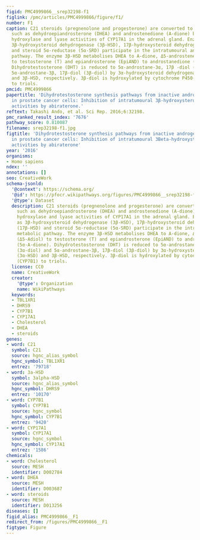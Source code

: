 ```yaml
---
figid: PMC4999866__srep32198-f1
figlink: /pmc/articles/PMC4999866/figure/f1/
number: F1
caption: C21 steroids (pregnenolone and progesterone) are converted to androgens,
  such as dehydroepiandrosterone (DHEA) and androstenedione (A-dione) by the sequential
  hydroxylase and lyase activities of CYP17A1 in the adrenal gland. Enzymes such as
  3β-hydroxysteroid dehydrogenase (3β-HSD), 17β-hydroxysteroid dehydrogenase (17β-HSD)
  and steroid 5α-reductase (5α-SRD) participate in the intratumoural androgen metabolic
  pathway. The enzyme 3β-HSD metabolises DHEA to A-dione, Δ5-androstenediol (Δ5-Adiol)
  to testosterone (T) and epiandrosterone (EpiAND) to androstanedione (5α-A-dione).
  Dihydrotestosterone (DHT) is reduced to 5α-androstane-3α, 17β -diol (3α-diol) and
  5α-androstane-3β, 17β-diol (3β-diol) by 3α-hydroxysteroid dehydrogenase (3α-HSD)
  and 3β-HSD, respectively. 3β-diol is hydroxylated by cytochrome P450-7B1 (CYP7B1)
  to triols.
pmcid: PMC4999866
papertitle: 'Dihydrotestosterone synthesis pathways from inactive androgen 5α-androstane-3β,17β-diol
  in prostate cancer cells: Inhibition of intratumoural 3β-hydroxysteroid dehydrogenase
  activities by abiraterone.'
reftext: Takashi Ando, et al. Sci Rep. 2016;6:32198.
pmc_ranked_result_index: '7676'
pathway_score: 0.810087
filename: srep32198-f1.jpg
figtitle: 'Dihydrotestosterone synthesis pathways from inactive androgen 5Alpha-androstane-3B,17Beta-diol
  in prostate cancer cells: Inhibition of intratumoural 3Beta-hydroxysteroid dehydrogenase
  activities by abiraterone'
year: '2016'
organisms:
- Homo sapiens
ndex: ''
annotations: []
seo: CreativeWork
schema-jsonld:
  '@context': https://schema.org/
  '@id': https://pfocr.wikipathways.org/figures/PMC4999866__srep32198-f1.html
  '@type': Dataset
  description: C21 steroids (pregnenolone and progesterone) are converted to androgens,
    such as dehydroepiandrosterone (DHEA) and androstenedione (A-dione) by the sequential
    hydroxylase and lyase activities of CYP17A1 in the adrenal gland. Enzymes such
    as 3β-hydroxysteroid dehydrogenase (3β-HSD), 17β-hydroxysteroid dehydrogenase
    (17β-HSD) and steroid 5α-reductase (5α-SRD) participate in the intratumoural androgen
    metabolic pathway. The enzyme 3β-HSD metabolises DHEA to A-dione, Δ5-androstenediol
    (Δ5-Adiol) to testosterone (T) and epiandrosterone (EpiAND) to androstanedione
    (5α-A-dione). Dihydrotestosterone (DHT) is reduced to 5α-androstane-3α, 17β -diol
    (3α-diol) and 5α-androstane-3β, 17β-diol (3β-diol) by 3α-hydroxysteroid dehydrogenase
    (3α-HSD) and 3β-HSD, respectively. 3β-diol is hydroxylated by cytochrome P450-7B1
    (CYP7B1) to triols.
  license: CC0
  name: CreativeWork
  creator:
    '@type': Organization
    name: WikiPathways
  keywords:
  - TBL1XR1
  - DHRS9
  - CYP7B1
  - CYP17A1
  - Cholesterol
  - DHEA
  - steroids
genes:
- word: C21
  symbol: C21
  source: hgnc_alias_symbol
  hgnc_symbol: TBL1XR1
  entrez: '79718'
- word: 3a-HSD
  symbol: 3alpha-HSD
  source: hgnc_alias_symbol
  hgnc_symbol: DHRS9
  entrez: '10170'
- word: CYP7B1
  symbol: CYP7B1
  source: hgnc_symbol
  hgnc_symbol: CYP7B1
  entrez: '9420'
- word: CYP17A1
  symbol: CYP17A1
  source: hgnc_symbol
  hgnc_symbol: CYP17A1
  entrez: '1586'
chemicals:
- word: Cholesterol
  source: MESH
  identifier: D002784
- word: DHEA
  source: MESH
  identifier: D003687
- word: steroids
  source: MESH
  identifier: D013256
diseases: []
figid_alias: PMC4999866__F1
redirect_from: /figures/PMC4999866__F1
figtype: Figure
---
```

